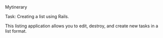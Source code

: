 Mytinerary

Task: Creating a list using Rails. 

This listing application allows you to edit, destroy, and create new tasks in
a list format. 




